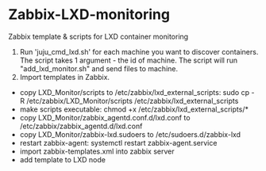 # Zabbix-LXD-monitoring
Zabbix template &amp; scripts for LXD container monitoring

1. Run 'juju_cmd_lxd.sh' for each machine you want to discover containers. The script takes 1 argument - the id of machine. The script will run "add_lxd_monitor.sh" and send files to machine.
2. Import templates in Zabbix.





- copy LXD_Monitor/scripts to /etc/zabbix/lxd_external_scripts: sudo cp -R /etc/zabbix/LXD_Monitor/scripts /etc/zabbix/lxd_external_scripts
- make scripts executable: chmod +x /etc/zabbix/lxd_external_scripts/*
- copy LXD_Monitor/zabbix_agentd.conf.d/lxd.conf to /etc/zabbix/zabbix_agentd.d/lxd.conf
- copy LXD_Monitor/zabbix-lxd.sudoers to /etc/sudoers.d/zabbix-lxd
- restart zabbix-agent: systemctl restart zabbix-agent.service
- import zabbix-templates.xml into zabbix server
- add template to LXD node
